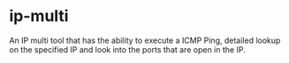 # ip-multi
An IP multi tool that has the ability to execute a ICMP Ping, detailed lookup on the specified IP and look into the ports that are open in the IP.
